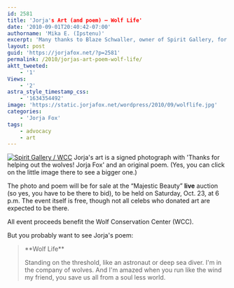 ```yaml
---
id: 2581
title: 'Jorja's Art (and poem) — Wolf Life'
date: '2010-09-01T20:40:42-07:00'
authorname: 'Mika E. (Ipstenu)'
excerpt: 'Many thanks to Blaze Schwaller, owner of Spirit Gallery, for this photo to show you Jorja''s art. If you''re in the area, please consider going to the auction and bidding.'
layout: post
guid: 'https://jorjafox.net/?p=2581'
permalink: /2010/jorjas-art-poem-wolf-life/
aktt_tweeted:
    - '1'
Views:
    - '2'
astra_style_timestamp_css:
    - '1634354492'
image: 'https://static.jorjafox.net/wordpress/2010/09/wolflife.jpg'
categories:
    - 'Jorja Fox'
tags:
    - advocacy
    - art
---
```


<a href="https://jorjafox.net/gallery/personal/artwork/spiritgallery-001.jpg"><img class="ZenphotoPress_thumb alignleft" alt="Spirit Gallery / WCC" title="Spirit Gallery / WCC" src="https://jorjafox.net/gallery/cache/personal/artwork/spiritgallery-001_200_cw200_ch200_thumb.jpg"  /></a> Jorja's art is a signed photograph with 'Thanks for helping out the wolves! Jorja Fox' and an original poem.  (Yes, you can click on the little image there to see a bigger one.)

The photo and poem will be for sale at the “Majestic Beauty” **live** auction (so yes, you have to be there to bid), to be held on Saturday, Oct. 23, at 6 p.m. The event itself is free, though not all celebs who donated art are expected to be there.

All event proceeds benefit the Wolf Conservation Center (WCC).

But you probably want to see Jorja's poem:

<blockquote>**Wolf Life**

Standing on
the threshold, like
an astronaut or deep
sea diver. I'm in the company of wolves.  And
I'm amazed when you run like the wind
my friend, you save us all from a
soul less world.
</blockquote>
